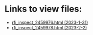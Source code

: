 # Links to view files:

* [rfi_inspect_2459976.html (2023-1-31)](https://htmlpreview.github.io/?https://github.com/HERA-Team/H6C_Notebooks_2/blob/main/rfi_inspect/rfi_inspect_2459976.html)
* [rfi_inspect_2459978.html (2023-2-2)](https://htmlpreview.github.io/?https://github.com/HERA-Team/H6C_Notebooks_2/blob/main/rfi_inspect/rfi_inspect_2459978.html)